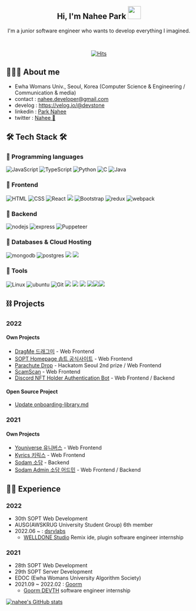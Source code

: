 <div align="center">
<!--   
![header](https://capsule-render.vercel.app/api?type=waving&color=random&height=300&section=header&text=Nahee%20Park&desc=Web%20Frontend,Backend%20Junior%20developer&descSize=30&descAlign=65&fontSize=90&fontAlign=65&fontAlignY=35&animation=fadeIn) -->

<!--  I'm a junior developer who wants to develop everything I imagined.    -->
  
<h2> Hi, I'm Nahee Park <a target="_blank" rel="noopener noreferrer" href="https://camo.githubusercontent.com/e8e7b06ecf583bc040eb60e44eb5b8e0ecc5421320a92929ce21522dbc34c891/68747470733a2f2f6d656469612e67697068792e636f6d2f6d656469612f6876524a434c467a6361737252346961377a2f67697068792e676966"><img src="https://camo.githubusercontent.com/e8e7b06ecf583bc040eb60e44eb5b8e0ecc5421320a92929ce21522dbc34c891/68747470733a2f2f6d656469612e67697068792e636f6d2f6d656469612f6876524a434c467a6361737252346961377a2f67697068792e676966" width="35" data-canonical-src="https://media.giphy.com/media/hvRJCLFzcasrR4ia7z/giphy.gif" style="max-width: 100%;"></a> </h2> 
  
<!--  <p align="center" dir="auto">
  <a href="https://github.com/Nahee-Park">
   <img src="https://camo.githubusercontent.com/f5d6190be6b942fe05521cf17cff5131bb10cf22f3a4c44a15bd7fa85a73deeb/68747470733a2f2f726561646d652d747970696e672d7376672e6865726f6b756170702e636f6d3f636f6c6f723d253233333642434637266c696e65733d48692b49276d2b4e616865652b5061726b2b" alt="Typing SVG" data-canonical-src="https://readme-typing-svg.herokuapp.com?color=%2336BCF7&amp;lines=Hi+I'm+Nahee+Park+" style="max-width: 100%;">
   </a>
</p> -->
  I'm a junior software engineer who wants to develop everything I imagined. <br>
  
  
 <div align="center">
    <br>
  
[![Hits](https://hits.seeyoufarm.com/api/count/incr/badge.svg?url=https%3A%2F%2Fgithub.com%2FNahee-Park&count_bg=%2379C83D&title_bg=%23555555&icon=&icon_color=%23E7E7E7&title=Profile-views&edge_flat=false)](https://hits.seeyoufarm.com)
 
</div>
  
</div>

## 👩🏻‍💻 About me
- Ewha Womans Univ., Seoul, Korea (Computer Science & Engineering / Communication & media)
- contact : nahee.developer@gmail.com
- develog : https://velog.io/@devstone 
- linkedin : [Park Nahee](https://www.linkedin.com/in/park-nahee-100890218)
- twitter : [Nahee 💎](https://twitter.com/devstone_)
  
## 🛠 Tech Stack 🛠 
### 📍  Programming languages
<img alt="JavaScript" src="https://camo.githubusercontent.com/7a48ad3028bc23b33e755e555609a4ccdd3ba1ef6fb92aa2214eea10e3b7e184/68747470733a2f2f696d672e736869656c64732e696f2f62616467652f4a6176615363726970742532302d2532334637444631452e7376673f6c6f676f3d6a617661736372697074266c6f676f436f6c6f723d626c61636b" data-canonical-src="https://img.shields.io/badge/JavaScript%20-%23F7DF1E.svg?logo=javascript&amp;logoColor=black" style="max-width: 100%;"> <img alt="TypeScript" src="https://camo.githubusercontent.com/33e73828438989dd05e7c17c133ef2659b1a70cb9d8c85f10684c446390c6818/68747470733a2f2f696d672e736869656c64732e696f2f62616467652f547970655363726970742532302d2532333737374242342e7376673f6c6f676f3d74797065736372697074266c6f676f436f6c6f723d626c61636b" data-canonical-src="https://img.shields.io/badge/TypeScript%20-%23777BB4.svg?logo=typescript&amp;logoColor=black" style="max-width: 100%;"> <img alt="Python" src="https://img.shields.io/badge/Python-3776AB.svg?logo=python&amp;logoColor=white" style="max-width: 100%;"> <img alt="C" src="https://camo.githubusercontent.com/b8e75db4ca1e09333bdc1c24f742ec392314fb52ec73c033448c6a00e7c66c1e/68747470733a2f2f696d672e736869656c64732e696f2f62616467652f432532302d2532333233373045442e7376673f6c6f676f3d63266c6f676f436f6c6f723d7768697465" data-canonical-src="https://img.shields.io/badge/dynamic/C%20-%232370ED.svg?logo=c&amp;logoColor=white" style="max-width: 100%;"> <img alt="Java" 
src ="https://img.shields.io/badge/Java-007396.svg?&style=for-the-badge&logo=Java&logoColor=white&style=plastic" style="max-width: 100%;">


### 📍 Frontend
<img alt="HTML" src="https://camo.githubusercontent.com/7947a9da4d569e7aa0264625efd420377b5466fd1620c5dd7cb525db2a358c91/68747470733a2f2f696d672e736869656c64732e696f2f62616467652f48544d4c352532302d2532334533344632362e7376673f6c6f676f3d68746d6c35266c6f676f436f6c6f723d7768697465" data-canonical-src="https://img.shields.io/badge/HTML5%20-%23E34F26.svg?logo=html5&amp;logoColor=white" style="max-width: 100%;"> <img alt="CSS" src="https://camo.githubusercontent.com/c8733604360c25e4cf34c8415bf9093104206dccd164b2a1cd7d1e2711d4d4f8/68747470733a2f2f696d672e736869656c64732e696f2f62616467652f4353532532302d2532333135373242362e7376673f6c6f676f3d63737333266c6f676f436f6c6f723d7768697465" data-canonical-src="https://img.shields.io/badge/CSS%20-%231572B6.svg?logo=css3&amp;logoColor=white" style="max-width: 100%;"> <img alt="React" src="https://camo.githubusercontent.com/5e59c12028cb67f45dfc48155ec7aef65cebfe983571d4cab2ea5b011613db6b/68747470733a2f2f696d672e736869656c64732e696f2f62616467652f2d52656163744a732d3631444146423f6c6f676f3d7265616374266c6f676f436f6c6f723d7768697465" data-canonical-src="https://img.shields.io/badge/-ReactJs-61DAFB?logo=react&amp;logoColor=white" style="max-width: 100%;"> <img src="https://img.shields.io/badge/Next.js-black.svg?logo=next.js&amp;logoColor=white" style="max-width: 100%;"> <img alt="Bootstrap" src="https://camo.githubusercontent.com/038d21db39002a7b2d172475a5a3a405c933b614e0e3d0e115cd02346346e9c8/68747470733a2f2f696d672e736869656c64732e696f2f62616467652f426f6f7473747261702d2532333536334437432e7376673f7374796c653d666c6174266c6f676f3d626f6f747374726170266c6f676f436f6c6f723d7768697465" data-canonical-src="https://img.shields.io/badge/Bootstrap-%23563D7C.svg?style=flat&amp;logo=bootstrap&amp;logoColor=white" style="max-width: 100%;"> <img src="https://camo.githubusercontent.com/802912c6d90d7cf0236d352a71af965a817c005cc5963bb98857a5a04f6e0d52/68747470733a2f2f696d672e736869656c64732e696f2f62616467652f72656475782d3736344142432e7376673f6c6f676f3d7265647578266c6f676f436f6c6f723d7768697465" alt="redux" data-canonical-src="https://img.shields.io/badge/redux-764ABC.svg?logo=redux&amp;logoColor=white" style="max-width: 100%;"> <img src="https://camo.githubusercontent.com/3b54c815d047dc9ad643dd3f0dc00b07011030d63a6a96cd1c0cdc976511ccf8/68747470733a2f2f696d672e736869656c64732e696f2f62616467652f7765627061636b2d3844443646392e7376673f6c6f676f3d7765627061636b266c6f676f436f6c6f723d626c61636b" alt="webpack" data-canonical-src="https://img.shields.io/badge/webpack-8DD6F9.svg?logo=webpack&amp;logoColor=black" style="max-width: 100%;">

### 📍 Backend 
   <img src="https://camo.githubusercontent.com/758a0017b785f0a5dd480023bdc2953f166e0ca730c7e4e1f81f71cd55d0d169/68747470733a2f2f696d672e736869656c64732e696f2f62616467652f6e6f64652e6a732d3333393933332e7376673f6c6f676f3d6e6f6465646f746a73266c6f676f436f6c6f723d7768697465" alt="nodejs" data-canonical-src="https://img.shields.io/badge/node.js-339933.svg?logo=nodedotjs&amp;logoColor=white" style="max-width: 100%;"> <img src="https://camo.githubusercontent.com/1cb137dce304c2e3badfec861be2e0939541363277bf39f22aa771985202b19e/68747470733a2f2f696d672e736869656c64732e696f2f62616467652f657870726573732d3030303030302e7376673f6c6f676f3d65787072657373266c6f676f436f6c6f723d7768697465" alt="express" data-canonical-src="https://img.shields.io/badge/express-000000.svg?logo=express&amp;logoColor=white" style="max-width: 100%;"> <img src="https://camo.githubusercontent.com/f13169529faee381baa3e2714f7ac6e48f9a92e4440cd807308ec92530095a2b/68747470733a2f2f696d672e736869656c64732e696f2f62616467652f5075707065746565722d3631444146422e7376673f6c6f676f3d507570706574656572266c6f676f436f6c6f723d626c61636b" alt="Puppeteer" data-canonical-src="https://img.shields.io/badge/Puppeteer-61DAFB.svg?logo=Puppeteer&amp;logoColor=black" style="max-width: 100%;"> 

### 📍  Databases & Cloud Hosting
   <img src="https://camo.githubusercontent.com/4d4cf7e2341b1f4ad2773538838e8a816d61e86a8561fc2d91521ac862ac03e9/68747470733a2f2f696d672e736869656c64732e696f2f62616467652f6d6f6e676f64622d3437413234382e7376673f6c6f676f3d6d6f6e676f6462266c6f676f436f6c6f723d7768697465" alt="mongodb" data-canonical-src="https://img.shields.io/badge/mongodb-47A248.svg?logo=mongodb&amp;logoColor=white" style="max-width: 100%;"> <img alt="postgres" 
src ="https://img.shields.io/badge/postgres-%23316192.svg?style=for-the-badge&logo=postgresql&logoColor=white&style=plastic" style="max-width: 100%;"> <img src="https://img.shields.io/badge/Amazon AWS-232F3E?style=flat-square&amp;logo=Amazon AWS&amp;logoColor=white" style="max-width: 100%;"> <img src="https://img.shields.io/badge/Firebase-FFCA28?style=flat-square&amp;logo=Firebase&amp;logoColor=white" style="max-width: 100%;">

### 📍  Tools
<img alt="Linux" src="https://camo.githubusercontent.com/e6e23929b59f0d903f97a4697f304f549be540b61a8283bc3d69aecfe5fdd8d4/68747470733a2f2f696d672e736869656c64732e696f2f62616467652f4c696e75782d4643433632343f7374796c653d666c6174266c6f676f3d6c696e7578266c6f676f436f6c6f723d626c61636b" data-canonical-src="https://img.shields.io/badge/Linux-FCC624?style=flat&amp;logo=linux&amp;logoColor=black" style="max-width: 100%;"> <img src="https://camo.githubusercontent.com/6f2c6031717d5ee15739b42bdac7e9bf35756aeb15a600de554882d7b1228f80/68747470733a2f2f696d672e736869656c64732e696f2f62616467652f7562756e74752d4539353432302e7376673f6c6f676f3d7562756e7475266c6f676f436f6c6f723d7768697465" alt="ubuntu" data-canonical-src="https://img.shields.io/badge/ubuntu-E95420.svg?logo=ubuntu&amp;logoColor=white" style="max-width: 100%;"> <img alt="Git" src="https://camo.githubusercontent.com/8e7b90f62961f6df73ab269e33ed19fdb931af5a67088a66419d0778cd39c82d/68747470733a2f2f696d672e736869656c64732e696f2f62616467652f4769742532302d2532334630353033332e7376673f6c6f676f3d676974266c6f676f436f6c6f723d7768697465" data-canonical-src="https://img.shields.io/badge/Git%20-%23F05033.svg?logo=git&amp;logoColor=white" style="max-width: 100%;"> <img src="https://camo.githubusercontent.com/2abee0f8be5b6c3b1f869693a0c6e82428fd06f9a61a826fa6761d301df1c94c/68747470733a2f2f696d672e736869656c64732e696f2f62616467652f4769744875622d626c61636b3f7374796c653d666c61742d737175617265266c6f676f3d476974487562266c6f676f436f6c6f723d7768697465" data-canonical-src="https://img.shields.io/badge/GitHub-black?style=flat-square&amp;logo=GitHub&amp;logoColor=white" style="max-width: 100%;"> <img src="https://img.shields.io/badge/Bitbucket-EE6123?style=flat-square&amp;logo=Bitbucket&amp;logoColor=white" style="max-width: 100%;"> <img src="https://img.shields.io/badge/Jira-0052CC?style=flat-square&amp;logo=Jira&amp;logoColor=white" style="max-width: 100%;"> <img src="https://camo.githubusercontent.com/10991aec54045c7d2d512608c598d6f325e2aad44b7552aea8dc911416727150/68747470733a2f2f696d672e736869656c64732e696f2f62616467652f4669676d612d6132353966663f7374796c653d666c61742d737175617265266c6f676f3d4669676d61266c6f676f436f6c6f723d7768697465" data-canonical-src="https://img.shields.io/badge/Figma-a259ff?style=flat-square&amp;logo=Figma&amp;logoColor=white" style="max-width: 100%;"><img src="https://camo.githubusercontent.com/be991a18525aab6c994ab98f755625e5536074989eb3d8a7a1c10b75c261e43d/68747470733a2f2f696d672e736869656c64732e696f2f62616467652f536c61636b2d3461313534623f7374796c653d666c61742d737175617265266c6f676f3d536c61636b266c6f676f436f6c6f723d7768697465" data-canonical-src="https://img.shields.io/badge/Slack-4a154b?style=flat-square&amp;logo=Slack&amp;logoColor=white" style="max-width: 100%;"><img src="https://camo.githubusercontent.com/bce476b2ed0407a01d32612cacf718fa67240c8a61c3e63db8dc16e877e51f3f/68747470733a2f2f696d672e736869656c64732e696f2f62616467652f4e6f74696f6e2d626c61636b3f7374796c653d666c61742d737175617265266c6f676f3d4e6f74696f6e266c6f676f436f6c6f723d7768697465" data-canonical-src="https://img.shields.io/badge/Notion-black?style=flat-square&amp;logo=Notion&amp;logoColor=white" style="max-width: 100%;">

## ⛓ Projects
### 2022
#### Own Projects

- [DragMe 드래그미](https://github.com/Team-DragMe/DragMe-Client) - Web Frontend
- [SOPT Homepage 솝트 공식사이트](https://github.com/sopt/sopt.org-frontend) - Web Frontend
- [Parachute Drop](https://github.com/Hackatom-2022-Shooting-Stars) - Hackatom Seoul 2nd prize / Web Frontend
- [ScamScan](https://github.com/ScamScan/scamscan-frontend) - Web Frontend
- [Discord NFT Holder Authentication Bot](https://github.com/Nahee-Park/discord-authentication-bot) - Web Frontend / Backend

#### Open Source Project
- [Update onboarding-library.md](https://github.com/MetaMask/metamask-docs/pull/504#pullrequestreview-1017929475)

### 2021
#### Own Projects

- [Youniverse 유니버스](https://github.com/TeamYouniverse/Youniverse-Web) - Web Frontend
- [Kyrics 키릭스](https://www.kyrics.org/) - Web Frontend
- [Sodam 소담](https://github.com/TeamSodam/sodam-server) - Backend
- [Sodam Admin 소담 어드민](https://github.com/Nahee-Park/sodam-admin) - Web Frontend / Backend


## 🏃‍♀️ Experience
### 2022

- 30th SOPT Web Development
- AUSG(AWSKRUG University Student Group) 6th member 
- 2022.06 ~ : [dsrvlabs](https://www.dsrvlabs.com/) 
  - [WELLDONE Studio](https://welldonestudio.io/) Remix ide, plugin software engineer internship 

### 2021
- 28th SOPT Web Development
- 29th SOPT Server Development
- EDOC (Ewha Womans University Algorithm Society)
- 2021.09 ~ 2022.02 : [Goorm](https://goorm.co/)
  - [Goorm DEVTH](https://devth.goorm.io/) software engineer internship 

<!--|활동 기간|활동명|기술스택|프로젝트|비고|
|:------:|:---:|:---:|:---:|:---:|
|2021.04~ 2021.07|[대학생 연합 IT벤처 창업 동아리 SOPT 28th - BE SOPT](http://sopt.org/wp/)|React, js|[Youniverse 유니버스](https://github.com/TeamYouniverse/Youniverse-Web)|Web Frontend|
|||Next, ts|[Kyrics 키릭스](https://www.kyrics.org/) - Release Date : Jul 17, 2021|Web Frontend|
|2021.09~ 2022.02|[Goorm : 모두가 개발자가 된다](https://www.goorm.io/)|React, js, Node, express, mongodb|[DEVTH](https://devth.goorm.io/?_ga=2.96612759.929422780.1645847251-872684322.1634826781)|Web Frontend, Backend|
|||React, js, Node, express, mongodb|[online coding party](https://codingparty.goorm.io/)|Web Frontend, Backend|
|2021.09~ 2022.01|[대학생 연합 IT벤처 창업 동아리 SOPT 29th - WE SOPT](http://sopt.org/wp/)|Node, express, postgresql|[Sodam 소담](https://github.com/TeamSodam/sodam-server)|Backend|
|||Node, express, postgresql, React, ts|[Sodam 소담 어드민](https://github.com/Nahee-Park/sodam-admin)|Web Frontend, Backend| -->



[![nahee's GitHub stats](https://github-readme-stats.vercel.app/api?username=Nahee-Park&theme=dracula)](https://github.com/Nahee-Park/github-readme-stats)
  

<!-- <div align="right">
  
[![Hits](https://hits.seeyoufarm.com/api/count/incr/badge.svg?url=https%3A%2F%2Fgithub.com%2FNahee-Park&count_bg=%2379C83D&title_bg=%23555555&icon=&icon_color=%23E7E7E7&title=hits&edge_flat=false)](https://hits.seeyoufarm.com)
 
</div> -->
